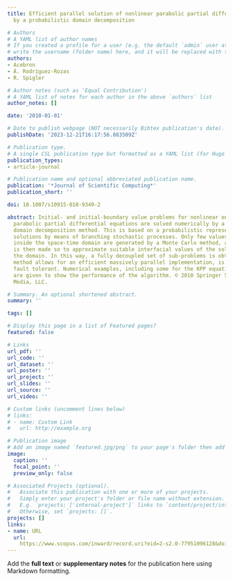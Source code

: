 ```yaml
---
title: Efficient parallel solution of nonlinear parabolic partial differential equations
  by a probabilistic domain decomposition

# Authors
# A YAML list of author names
# If you created a profile for a user (e.g. the default `admin` user at `content/authors/admin/`), 
# write the username (folder name) here, and it will be replaced with their full name and linked to their profile.
authors:
- Acebron
- Á. Rodríguez-Rozas
- R. Spigler

# Author notes (such as 'Equal Contribution')
# A YAML list of notes for each author in the above `authors` list
author_notes: []

date: '2010-01-01'

# Date to publish webpage (NOT necessarily Bibtex publication's date).
publishDate: '2023-12-21T16:17:56.883509Z'

# Publication type.
# A single CSL publication type but formatted as a YAML list (for Hugo requirements).
publication_types:
- article-journal

# Publication name and optional abbreviated publication name.
publication: '*Journal of Scientific Computing*'
publication_short: ''

doi: 10.1007/s10915-010-9349-2

abstract: Initial- and initial-boundary value problems for nonlinear one-dimensional
  parabolic partial differential equations are solved numerically by a probabilistic
  domain decomposition method. This is based on a probabilistic representation of
  solutions by means of branching stochastic processes. Only few values of the solution
  inside the space-time domain are generated by a Monte Carlo method, and an interpolation
  is then made so to approximate suitable interfacial values of the solution inside
  the domain. In this way, a fully decoupled set of sub-problems is obtained. This
  method allows for an efficient massively parallel implementation, is scalable and
  fault tolerant. Numerical examples, including some for the KPP equation and beyond
  are given to show the performance of the algorithm. © 2010 Springer Science+Business
  Media, LLC.

# Summary. An optional shortened abstract.
summary: ''

tags: []

# Display this page in a list of Featured pages?
featured: false

# Links
url_pdf: ''
url_code: ''
url_dataset: ''
url_poster: ''
url_project: ''
url_slides: ''
url_source: ''
url_video: ''

# Custom links (uncomment lines below)
# links:
# - name: Custom Link
#   url: http://example.org

# Publication image
# Add an image named `featured.jpg/png` to your page's folder then add a caption below.
image:
  caption: ''
  focal_point: ''
  preview_only: false

# Associated Projects (optional).
#   Associate this publication with one or more of your projects.
#   Simply enter your project's folder or file name without extension.
#   E.g. `projects: ['internal-project']` links to `content/project/internal-project/index.md`.
#   Otherwise, set `projects: []`.
projects: []
links:
- name: URL
  url: 
    https://www.scopus.com/inward/record.uri?eid=2-s2.0-77951096128&doi=10.1007%2fs10915-010-9349-2&partnerID=40&md5=a6dfcc53d556f2c16e70622f653de923
---
```


Add the **full text** or **supplementary notes** for the publication here using Markdown formatting.
